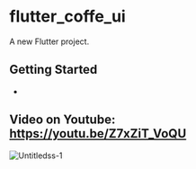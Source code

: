 # flutter_coffe_ui

A new Flutter project.

## Getting Started
-
Video on Youtube:
https://youtu.be/Z7xZiT_VoQU
-
![Untitledss-1](https://user-images.githubusercontent.com/78899995/160629156-94a21720-7562-4707-9618-adae4141e02a.jpg)
